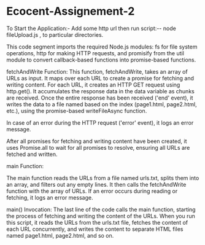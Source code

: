 # Ecocent-Assignement-2

To Start the Application:-  Add some http url then run script:--  node fileUpload.js ,  to particular directories.

This code segment imports the required Node.js modules: fs for file system operations, http for making HTTP requests, and promisify from the util module to convert callback-based functions into promise-based functions.

fetchAndWrite Function:
This function, fetchAndWrite, takes an array of URLs as input. It maps over each URL to create a promise for fetching and writing content. For each URL, it creates an HTTP GET request using http.get(). It accumulates the response data in the data variable as chunks are received. Once the entire response has been received ('end' event), it writes the data to a file named based on the index (page1.html, page2.html, etc.), using the promise-based writeFileAsync function.

In case of an error during the HTTP request ('error' event), it logs an error message.

After all promises for fetching and writing content have been created, it uses Promise.all to wait for all promises to resolve, ensuring all URLs are fetched and written.

main Function:

The main function reads the URLs from a file named urls.txt, splits them into an array, and filters out any empty lines. It then calls the fetchAndWrite function with the array of URLs. If an error occurs during reading or fetching, it logs an error message.

main() Invocation:
The last line of the code calls the main function, starting the process of fetching and writing the content of the URLs.
When you run this script, it reads the URLs from the urls.txt file, fetches the content of each URL concurrently, and writes the content to separate HTML files named page1.html, page2.html, and so on.
